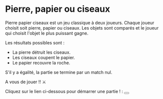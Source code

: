 # Pierre, papier ou ciseaux

Pierre papier ciseaux est un jeu classique à deux joueurs. Chaque joueur choisit soit pierre, papier ou ciseaux. Les objets sont comparés et le joueur qui choisit l'objet le plus puissant gagne.

Les résultats possibles sont :

+ La pierre détruit les ciseaux.
+ Les ciseaux coupent le papier.
+ Le papier recouvre la roche.

S'il y a égalité, la partie se termine par un match nul.


A vous de jouer !! ⚔

Cliquez sur le lien ci-dessous pour démarrer une partie ! :
<button><a href ="https://ldc45.github.io/chifoumi"></button>   
